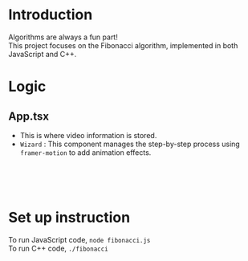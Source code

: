 # Introduction

Algorithms are always a fun part!<br>
This project focuses on the Fibonacci algorithm, implemented in both JavaScript and C++.

# Logic

## App.tsx

- This is where video information is stored.
- `Wizard` : This component manages the step-by-step process using `framer-motion` to add animation effects.

<br>
<br>
<br>

# Set up instruction

To run JavaScript code, `node fibonacci.js` <br>
To run C++ code, `./fibonacci`
